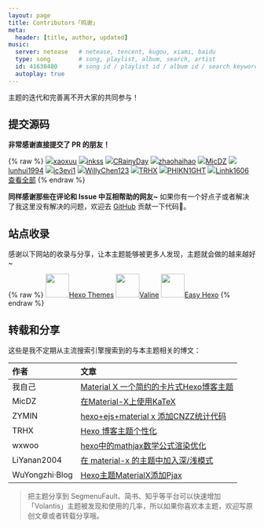 ```yaml
---
layout: page
title: Contributors「鸣谢」
meta:
  header: [title, author, updated]
music:
  server: netease   # netease, tencent, kugou, xiami, baidu
  type: song        # song, playlist, album, search, artist
  id: 41630480      # song id / playlist id / album id / search keyword
  autoplay: true
---
```


主题的迭代和完善离不开大家的共同参与！

## 提交源码

**非常感谢直接提交了 PR 的朋友！**

{% raw %}
<btns circle grid5>
<a href='https://github.com/xaoxuu'><img src='https://cdn.jsdelivr.net/gh/xaoxuu/cdn-assets/avatar/avatar.png'>xaoxuu</a>
<a href='https://github.com/inkss'><img src='https://avatars2.githubusercontent.com/u/31947043?s=60&v=4'>inkss</a>
<a href='https://github.com/CRainyDay'><img src='https://avatars2.githubusercontent.com/u/46487957?s=60&v=4'>CRainyDay</a>
<a href='https://github.com/zhaohaihao'><img src='https://avatars1.githubusercontent.com/u/16284860?s=60&v=4'>zhaohaihao</a>
<a href='https://github.com/MicDZ'><img src='https://avatars2.githubusercontent.com/u/34596177?s=60&v=4'>MicDZ</a>
<a href='https://github.com/lunhui1994'><img src='https://avatars2.githubusercontent.com/u/18746902?s=60&v=4'>lunhui1994</a>
<a href='https://github.com/ic3evi1'><img src='https://avatars0.githubusercontent.com/u/11464700?s=60&v=4'>ic3evi1</a>
<a href='https://github.com/WillyChen123'><img src='https://avatars2.githubusercontent.com/u/8603271?s=60&v=4'>WillyChen123</a>
<a href='https://github.com/TRHX'><img src='https://avatars3.githubusercontent.com/u/42269246?s=60&v=4'>TRHX</a>
<a href='https://github.com/PHIKN1GHT'><img src='https://avatars0.githubusercontent.com/u/42083023?s=60&v=4'>PHIKN1GHT</a>
<a href='https://github.com/Linhk1606'><img src='https://avatars1.githubusercontent.com/u/50829219?s=60&v=4'>Linhk1606</a>
<a href='https://github.com/xaoxuu/hexo-theme-volantis/graphs/contributors'><i class='fab fa-github'></i>查看全部</a>
</btns>
{% endraw %}


**同样感谢那些在评论和 Issue 中互相帮助的网友~**
如果你有一个好点子或者解决了我这里没有解决的问题，欢迎去 [GitHub](https://github.com/xaoxuu/hexo-theme-volantis/) 贡献一下代码👏。


## 站点收录

感谢以下网站的收录与分享，让本主题能够被更多人发现，主题就会做的越来越好~

{% raw %}
<btns grid5 rounded>
<a href='https://hexo.io/themes/'><img height='48px' src='https://img.vim-cn.com/72/7e917e9b7bd3ee1cb593494610506c998eefb2.jpg'>Hexo Themes</a>
<a href='https://valine.js.org/hexo.html#hexo-theme-material-x'><img height='48px' src='https://img.vim-cn.com/69/c9df34f04c86d32de9096a595fb5865711403c.png'>Valine</a>
<a href='https://easyhexo.com/2-Theme-use-and-config/2-6-hexo-theme-volantis/'><img height='48px' src='https://i.loli.net/2020/03/10/vxqOKtnRYehP4ZW.png'>Easy Hexo</a>
</btns>
{% endraw %}

## 转载和分享

这些是我不定期从主流搜索引擎搜索到的与本主题相关的博文：

<overflow>

| 作者   | 文章                                                         |
| :------ | :------------------------------------------------------------ |
| 我自己 | [Material X 一个简约的卡片式Hexo博客主题](https://segmentfault.com/a/1190000016006194) |
| MicDZ | [在Material-X上使用KaTeX](https://www.micdz.cn/article/katex-on-volantis/) |
| ZYMIN | [hexo+ejs+material x 添加CNZZ统计代码](https://zymin.cn/arcticle/hexo+ejs+material.html) |
| TRHX | [Hexo 博客主题个性化](https://itrhx.com/2018/08/27/A04-Hexo-blog-topic-personalization/) |
| wxwoo | [hexo中的mathjax数学公式渲染优化](https://wxwoo.top/2019/05/15/hexo-mathjax-renderer-optimization/) |
| LiYanan2004 | [在 material-x 的主题中加入深/浅模式](https://liyanan2004.ml/Enable_Dark_mode_in_your_blog_with_material-x//) |
| WuYongzhi·Blog | [Hexo主题MaterialX添加Pjax](https://wuyongzhi.top/undefined/999270176/) |

</overflow>

> 把主题分享到 SegmenuFault、简书、知乎等平台可以快速增加「Volantis」主题被发现和使用的几率，所以如果你喜欢本主题，欢迎写原创文章或者转载分享哦。
